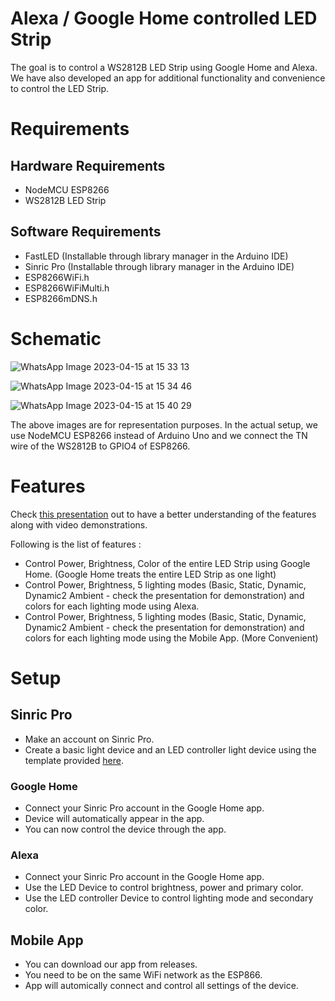 # Alexa / Google Home controlled LED Strip

The goal is to control a WS2812B LED Strip using Google Home and Alexa. We have also developed an app for additional functionality and convenience to control the LED Strip.

# Requirements

## Hardware Requirements

- NodeMCU ESP8266
- WS2812B LED Strip

## Software Requirements

- FastLED (Installable through library manager in the Arduino IDE)
- Sinric Pro (Installable through library manager in the Arduino IDE)
- ESP8266WiFi.h
- ESP8266WiFiMulti.h
- ESP8266mDNS.h

# Schematic

![WhatsApp Image 2023-04-15 at 15 33 13](https://user-images.githubusercontent.com/54415525/232209219-43b85574-f6ab-40e1-9930-ee9bd90014a1.jpeg)

![WhatsApp Image 2023-04-15 at 15 34 46](https://user-images.githubusercontent.com/54415525/232209237-126dc887-5ccc-4e31-89a7-d4d5c5b12ec4.jpeg)

![WhatsApp Image 2023-04-15 at 15 40 29](https://user-images.githubusercontent.com/54415525/232209250-3f9bcf82-cadc-4bd8-9b4a-7b9fb00abd42.jpeg)

The above images are for representation purposes. In the actual setup, we use NodeMCU ESP8266 instead of Arduino Uno and we connect the TN wire of the WS2812B to GPIO4 of ESP8266.

# Features

Check [this presentation](https://www.canva.com/design/DAFfnR6n9eM/Sm-5nXsn8KcHFliG1HMEUg/view?utm_content=DAFfnR6n9eM&utm_campaign=designshare&utm_medium=link&utm_source=publishsharelink#11) 
out to have a better understanding of the features along with video demonstrations.

Following is the list of features :

- Control Power, Brightness, Color of the entire LED Strip using Google Home. (Google Home treats the entire LED Strip as one light)
- Control Power, Brightness, 5 lighting modes (Basic, Static, Dynamic, Dynamic2 Ambient - check the presentation for demonstration) and colors for each lighting mode using Alexa.
- Control Power, Brightness, 5 lighting modes (Basic, Static, Dynamic, Dynamic2 Ambient - check the presentation for demonstration) and colors for each lighting mode using the Mobile App. (More Convenient)

# Setup

## Sinric Pro

- Make an account on Sinric Pro.
- Create a basic light device and an LED controller light device using the template provided [here](https://github.com/angad-k/IoT_LightStrip/blob/main/iot/sinric_sketch/LED_Controller_.h).

### Google Home

- Connect your Sinric Pro account in the Google Home app. 
- Device will automatically appear in the app. 
- You can now control the device through the app.

### Alexa

- Connect your Sinric Pro account in the Google Home app.
- Use the LED Device to control brightness, power and primary color.
- Use the LED controller Device to control lighting mode and secondary color.

## Mobile App

- You can download our app from releases.
- You need to be on the same WiFi network as the ESP866.
- App will automically connect and control all settings of the device.
